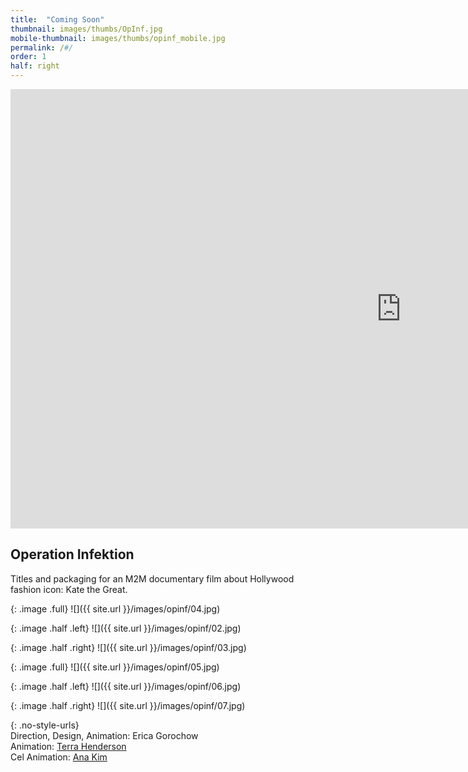 ```yaml
---
title:  "Coming Soon"
thumbnail: images/thumbs/OpInf.jpg
mobile-thumbnail: images/thumbs/opinf_mobile.jpg
permalink: /#/
order: 1
half: right
---
```


<div class='embed-container'>
 <iframe src="https://player.vimeo.com/266593671?loop=1&color=f16961&title=0&byline=0&portrait=0" width="1250" height="703" frameborder="0" webkitallowfullscreen mozallowfullscreen allowfullscreen></iframe>
</div>

## **Operation Infektion**

Titles and packaging for an M2M documentary film about Hollywood fashion icon: Kate the Great.


{: .image .full}
![]({{ site.url }}/images/opinf/04.jpg)

{: .image .half .left}
![]({{ site.url }}/images/opinf/02.jpg)

{: .image .half .right}
![]({{ site.url }}/images/opinf/03.jpg)

{: .image .full}
![]({{ site.url }}/images/opinf/05.jpg)

{: .image .half .left}
![]({{ site.url }}/images/opinf/06.jpg)

{: .image .half .right}
![]({{ site.url }}/images/opinf/07.jpg)

{: .no-style-urls}
<br/>
Direction, Design, Animation: Erica Gorochow <br/>
Animation: [Terra Henderson](http://terrahenderson.com)<br/>
Cel Animation: [Ana Kim](http://www.anajkim.com/)<br/>
<br/>